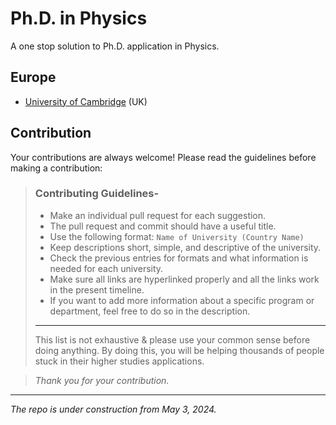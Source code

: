 # Ph.D. in Physics
A one stop solution to Ph.D. application in Physics.

## Europe
- [University of Cambridge](europe/unicam/unicam.md) (UK) 

## Contribution
Your contributions are always welcome! Please read the guidelines before making a contribution: 

> ### Contributing Guidelines-
> - Make an individual pull request for each suggestion.
> - The pull request and commit should have a useful title.
> - Use the following format: `Name of University (Country Name)`
> - Keep descriptions short, simple, and descriptive of the university.
> - Check the previous entries for formats and what information is needed for each university.
> - Make sure all links are hyperlinked properly and all the links work in the present timeline.
> - If you want to add more information about a specific program or department, feel free to do so in the description.
> <hr>
> This list is not exhaustive & please use your common sense before doing anything. By doing this, you will be helping thousands of people stuck in their higher studies applications.
> <br>

> *Thank you for your contribution.*

<hr>

*The repo is under construction from May 3, 2024.*